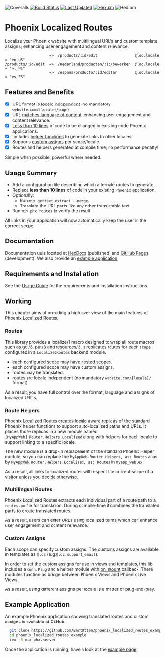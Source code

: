 ![Coveralls](https://img.shields.io/coveralls/github/BartOtten/phoenix_localized_routes)
[![Build Status](https://github.com/BartOtten/phoenix_localized_routes/actions/workflows/elixir.yml/badge.svg?event=push)](https://github.com/BartOtten/phoenix_localized_routes/actions/workflows/elixir.yml)
[![Last Updated](https://img.shields.io/github/last-commit/BartOtten/phoenix_localized_routes.svg)](https://github.com/BartOtten/phoenix_localized_routes/commits/main)
[![Hex.pm](https://img.shields.io/hexpm/v/phoenix_localized_routes)](https://hex.pm/packages/phoenix_localized_routes)
![Hex.pm](https://img.shields.io/hexpm/l/phoenix_localized_routes)


# Phoenix Localized Routes

Localize your Phoenix website with multilingual URL's and custom template assigns; enhancing 
user engagement and content relevance.
                            
                        =>  /products/:id/edit                 @loc.locale = "en_US"
    /products/:id/edit  =>  /nederland/producten/:id/bewerken  @loc.locale = "nl_NL"
                        =>  /espana/producto/:id/editar        @loc.locale = "es_ES"


## Features and Benefits

- [x]  URL format is [locale independent](#routes) (no mandatory `website.com/[locale]/page`)
- [x]  URL [matches language of content](#multilingual-routes); enhancing user engagement and content relevance.
- [x]  [Less than 10 lines](USAGE.md#helpers) of code to be changed in existing code Phoenix applications.
- [x]  Includes [helper functions](#route-helpers) to generate links to other locales.
- [x]  Supports [custom assigns](#custom-assigns) per scope/locale.
- [x]  Routes and helpers generated at compile time; no performance penalty!

Simple when possible, powerful where needed.


## Usage Summary

- Add a configuration file describing which alternate routes to generate.
- Replace **less than 10 lines** of code in your existing `Phoenix` application.
- Optionally:
  - Run `mix gettext.extract --merge`.
  - Translate the URL parts like any other translatable text.
- Run `mix phx.routes` to verify the result.

All links in your application will now automatically keep the user in the correct scope.

## Documentation

Documentation uuis located at [HexDocs](https://hexdocs.pm/phoenix_localized_routes/) (published) and [GitHub Pages](https://bartotten.github.io/phoenix_localized_routes/) (development). We also provide an [example application](#example-application)

## Requirements and  Installation

See the [Usage Guide](USAGE.md) for the requirements and installation instructions.

## Working

This chapter aims at providing a high over view of the main features of Phoenix Localized Routes.

### Routes

This library provides a localize/1 macro designed to wrap all route macros such as get/3, put/3 and resources/3. It replicates routes for each `scope` configured in a `LocalizedRoutes` backend module.

- each configured scope may have nested scopes.
- each configured scope may have custom assigns.
- routes may be translated.
- routes are locale independent (no mandatory `website.com/[locale]/` format)

As a result, you have full control over the format, language and assigns of localized URL's.

### Route Helpers

Phoenix Localized Routes creates locale aware replicas of the standard Phoenix helper functions to support auto-localized paths and URLs. It places those replicas in a new module named `[MyAppWeb].Router.Helpers.Localized` along with helpers for each locale to support linking to a specific locale.

The new module is a drop-in replacement of the standard Phoenix Helper module, so you can replace the `MyAppWeb.Router.Helpers, as: Routes` alias by `MyAppWeb.Router.Helpers.Localized, as: Routes` in `myapp_web.ex`. 

As a result, all links to localized routes will respect the current scope of a visitor unless you decide otherwise.


### Multilingual Routes

Phoenix Localized Routes extracts each individual part of a route path to a `routes.po` file for translation. During compile-time it combines the translated parts to create translated routes. 

As a result, users can enter URLs using localized terms which can enhance user engagement and content relevance.


### Custom Assigns

Each scope can specify custom assigns. The customs assigns are available in templates as `@loc` (e.g.`@loc.support_email`).

In order to set the custom assigns for use in views and templates, this lib includes a `Conn.Plug` and a helper module with [on_mount](https://hexdocs.pm/phoenix_live_view/Phoenix.LiveView.html#on_mount/1) callback. There modules function as bridge between Phoenix Views and Phoenix Live Views.

As a result, using different assigns per locale is a matter of plug-and-play.


## Example Application
An example Phoenix application showing translated routes and custom assigns is available at GitHub.

``` bash
  git clone https://github.com/BartOtten/phoenix_localized_routes_example.git
  cd phoenix_localized_routes_example
  iex -S mix phx.server
```

Once the application is running, have a look at the [example page](http://localhost:4000/europe/nl/producten/).


